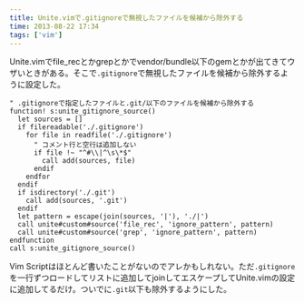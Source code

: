```yaml
---
title: Unite.vimで.gitignoreで無視したファイルを候補から除外する
time: 2013-08-22 17:34
tags: ['vim']
---
```


Unite.vimでfile_recとかgrepとかでvendor/bundle以下のgemとかが出てきてウザいときがある。そこで`.gitignore`で無視したファイルを候補から除外するように設定した。

```vim:.vimrc
" .gitignoreで指定したファイルと.git/以下のファイルを候補から除外する
function! s:unite_gitignore_source()
  let sources = []
  if filereadable('./.gitignore')
    for file in readfile('./.gitignore')
      " コメント行と空行は追加しない
      if file !~ "^#\\|^\s\*$"
        call add(sources, file)
      endif
    endfor
  endif
  if isdirectory('./.git')
    call add(sources, '.git')
  endif
  let pattern = escape(join(sources, '|'), './|')
  call unite#custom#source('file_rec', 'ignore_pattern', pattern)
  call unite#custom#source('grep', 'ignore_pattern', pattern)
endfunction
call s:unite_gitignore_source()
```

Vim Scriptはほとんど書いたことがないのでアレかもしれない。ただ`.gitignore`を一行ずつロードしてリストに追加してjoinしてエスケープしてUnite.vimの設定に追加してるだけ。ついでに`.git`以下も除外するようにした。
